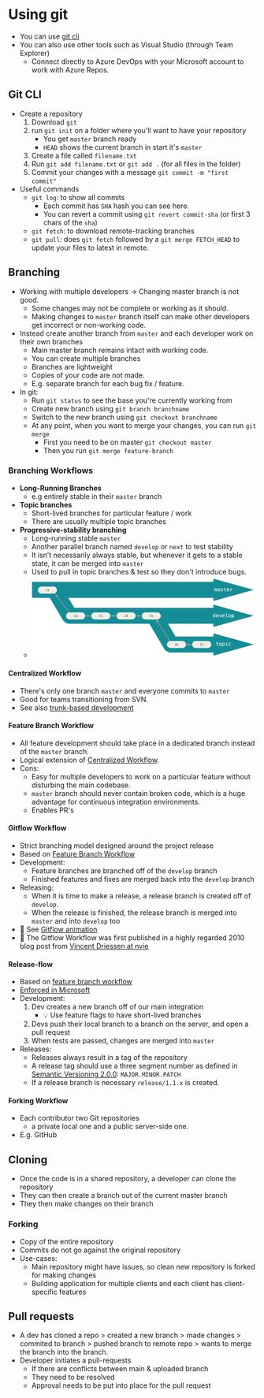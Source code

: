 
# Using git

- You can use [git cli](#git-cli)
- You can also use other tools such as Visual Studio (through Team Explorer)
  - Connect directly to Azure DevOps with your Microsoft account to work with Azure Repos.

## Git CLI

- Create a repository
    1. Download `git`
    2. run `git init` on a folder where you'll want to have your repository
        - You get `master` branch ready
        - `HEAD` shows the current branch in start it's `master`
    3. Create a file called `filename.txt`
    4. Run `git add filename.txt` or `git add .` (for all files in the folder)
    5. Commit your changes with a message `git commit -m "first commit"`
- Useful commands
  - `git log`: to show all commits
    - Each commit has `SHA` hash you can see here.
    - You can revert a commit using `git revert commit-sha` (or first 3 chars of the `sha`)
  - `git fetch`: to download remote-tracking branches
  - `git pull`: does `git fetch` followed by a `git merge FETCH_HEAD` to update your files to latest in remote.

## Branching

- Working with multiple developers -> Changing master branch is not good.
  - Some changes may not be complete or working as it should.
  - Making changes to `master` branch itself can make other developers get incorrect or non-working code.
- Instead create another branch from `master` and each developer work on their own branches
  - Main master branch remains intact with working code.
  - You can create multiple branches
  - Branches are lightweight
  - Copies of your code are not made.
  - E.g. separate branch for each bug fix / feature.
- In git:
  - Run `git status` to see the base you're currently working from
  - Create new branch using `git branch branchname`
  - Switch to the new branch using `git checkout branchname`
  - At any point, when you want to merge your changes, you can run `git merge`
    - First you need to be on master `git checkout master`
    - Then you run `git merge feature-branch`

### Branching Workflows

- **Long-Running Branches**
  - e.g entirely stable in their `master` branch
- **Topic branches**
  - Short-lived branches for particular feature / work
  - There are usually multiple topic branches
- **Progressive-stability branching**
  - Long-running stable `master`
  - Another parallel branch named `develop` or `next` to test stability
  - It isn’t necessarily always stable, but whenever it gets to a stable state, it can be merged into `master`
  - Used to pull in topic branches & test so they don't introduce bugs.
  - ![A “silo” view of progressive-stability branching](./img/progressive-stability-branching.png)

#### Centralized Workflow

- There's only one branch `master` and everyone commits to `master`
- Good for teams transitioning from SVN.
- See also [trunk-based development](https://trunkbaseddevelopment.com/)

#### Feature Branch Workflow

- All feature development should take place in a dedicated branch instead of the `master` branch.
- Logical extension of [Centralized Workflow](#centralized-workflow).
- Cons:
  - Easy for multiple developers to work on a particular feature without disturbing the main codebase.
  - `master` branch should never contain broken code, which is a huge advantage for continuous integration environments.
  - Enables PR's

#### Gitflow Workflow

- Strict branching model designed around the project release
- Based on [Feature Branch Workflow](#feature-branch-workflow)
- Development:
  - Feature branches are branched off of the `develop` branch
  - Finished features and fixes are merged back into the `develop` branch
- Releasing:
  - When it is time to make a release, a release branch is created off of `develop`.
  - When the release is finished, the release branch is merged into `master` and into `develop` too
- 🤗 See [Gitflow animation](https://veerasundar.com/blog/2018/03/gitflow-animated/)
- 🤗 The Gitflow Workflow was first published in a highly regarded 2010 blog post from [Vincent Driessen at nvie](https://nvie.com/posts/a-successful-git-branching-model/)

#### Release-flow

- Based on [feature branch workflow](#feature-branch-workflow)
- [Enforced in Microsoft](https://docs.microsoft.com/en-us/azure/devops/learn/devops-at-microsoft/release-flow)
- Development:
  1. Dev creates a new branch off of our main integration
      - 💡 Use feature flags to have short-lived branches
  2. Devs push their local branch to a branch on the server, and open a pull request
  3. When tests are passed, changes are merged into `master`
- Releases:
  - Releases always result in a tag of the repository
  - A release tag should use a three segment number as defined in [Semantic Versioning 2.0.0](https://semver.org/spec/v2.0.0.html): `MAJOR.MINOR.PATCH`
  - If a release branch is necessary `release/1.1.x` is created.

#### Forking Workflow

- Each contributor two Git repositories
  - a private local one and a public server-side one.
- E.g. GitHub

## Cloning

- Once the code is in a shared repository, a developer can clone the repository
- They can then create a branch out of the current master branch
- They then make changes on their branch

### Forking

- Copy of the entire repository
- Commits do not go against the original repository
- Use-cases:
  - Main repository might have issues, so clean new repository is forked for making changes
  - Building application for multiple clients and each client has client-specific features

## Pull requests

- A dev has cloned a repo > created a new branch > made changes > commited to branch > pushed branch to remote repo > wants to merge the branch into the branch.
- Developer initiates a pull-requests
  - If there are conflicts between main & uploaded branch
  - They need to be resolved
  - Approval needs to be put into place for the pull request

